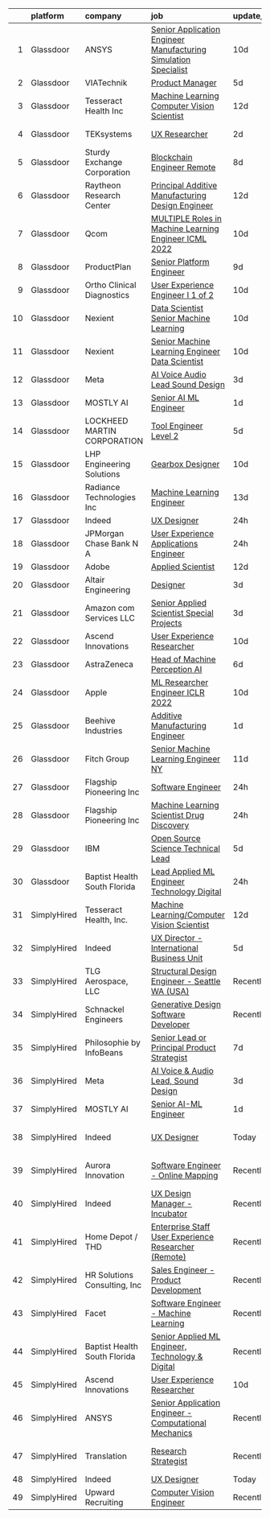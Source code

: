 

|    | platform    | company                      | job                                                                                                                                                                                                                                                                                                                                                                                                                                                                                                                                                                                                                                                                                                                                                                                                                                                                                                                                                                                                                                                                                                                                                                                                                                                                                                                                                                                                                                     | update_time   | location                       |
|---:|:------------|:-----------------------------|:----------------------------------------------------------------------------------------------------------------------------------------------------------------------------------------------------------------------------------------------------------------------------------------------------------------------------------------------------------------------------------------------------------------------------------------------------------------------------------------------------------------------------------------------------------------------------------------------------------------------------------------------------------------------------------------------------------------------------------------------------------------------------------------------------------------------------------------------------------------------------------------------------------------------------------------------------------------------------------------------------------------------------------------------------------------------------------------------------------------------------------------------------------------------------------------------------------------------------------------------------------------------------------------------------------------------------------------------------------------------------------------------------------------------------------------|:--------------|:-------------------------------|
|  1 | Glassdoor   | ANSYS                        | [Senior Application Engineer   Manufacturing Simulation Specialist](https://www.glassdoor.com/partner/jobListing.htm?pos=101&ao=1110586&s=58&guid=00000182394619eb93181dd132bd44ca&src=GD_JOB_AD&t=SR&vt=w&cs=1_257e383f&cb=1658818272101&jobListingId=1008007293644&cpc=55FC80EBF760BBE8&jrtk=3-0-1g8skc6glkf3t801-1g8skc6h3i9ip800-21c2375bc4b679a4--6NYlbfkN0C1CYJ5HQK12A7y0ZBhFhW3e-LGRaOWowYCOYawr20fAEqcDIfPVtibm8xm15mGcS_lo3e3_y55i-iNl6kLvH8sNJQ3JC3naHHw13crspdD4xI4_lTxCJ3M6a_C482OGnJYiTDpzdKBLvnYByxtMyC4YOdJgj09_L-VGI36NDsSpm4eevkWl7p-a-jteai4-xbQNdE_jc86uGvk6x2m9pbv2olGaysnUTUx7hl158CDRk9SF6a5l12jMBXw8dnd9Dei0oxYC5SgGEMp9NpxoPVyrrwkERbNfpeP-gw4Q_mET2o_HN9fzQpBDm4eRzHcA1W-D8GRPcyeapJFQTQ9m5eCsjwTwqb83yx9ZgPlX4giQ9iS9dofjQg2zTCYA3xz0dEGXBfGMLd_t5vtKJIDVCXpiDNvc6QrREHPq83ADq9PIiO94LoAWjyXZdC2tBRgzFZkq8tEds2BtlyqYUb-01Ucp8UcCtOc9Vc3tgKT-H7fnXAmOU4K18WBlB5gMSN2LKmILJu_zo957YKPlqttWelEHfoMPSQ3PbcUH4Qaf7Ptf0f5dadU7VXq)                                                                                                                                                                                                                                                                                                                                                                                                                                                                                 | 10d           | Evanston, IL                   |
|  2 | Glassdoor   | VIATechnik                   | [Product Manager](https://www.glassdoor.com/partner/jobListing.htm?pos=111&ao=1136043&s=58&guid=00000182394619eb93181dd132bd44ca&src=GD_JOB_AD&t=SR&vt=w&ea=1&cs=1_dffaf793&cb=1658818272102&jobListingId=1008018626560&jrtk=3-0-1g8skc6glkf3t801-1g8skc6h3i9ip800-e70cd782e713ef09-)                                                                                                                                                                                                                                                                                                                                                                                                                                                                                                                                                                                                                                                                                                                                                                                                                                                                                                                                                                                                                                                                                                                                                   | 5d            | Denver, CO                     |
|  3 | Glassdoor   | Tesseract Health  Inc        | [Machine Learning Computer Vision Scientist](https://www.glassdoor.com/partner/jobListing.htm?pos=108&ao=1136043&s=58&guid=00000182394619eb93181dd132bd44ca&src=GD_JOB_AD&t=SR&vt=w&ea=1&cs=1_fddfd06c&cb=1658818272102&jobListingId=1008002710891&jrtk=3-0-1g8skc6glkf3t801-1g8skc6h3i9ip800-fd7670455c9a02f9-)                                                                                                                                                                                                                                                                                                                                                                                                                                                                                                                                                                                                                                                                                                                                                                                                                                                                                                                                                                                                                                                                                                                        | 12d           | Remote                         |
|  4 | Glassdoor   | TEKsystems                   | [UX Researcher](https://www.glassdoor.com/partner/jobListing.htm?pos=104&ao=1110586&s=58&guid=00000182394619eb93181dd132bd44ca&src=GD_JOB_AD&t=SR&vt=w&cs=1_50667a88&cb=1658818272102&jobListingId=1008024266120&cpc=8795CF9063CD573D&jrtk=3-0-1g8skc6glkf3t801-1g8skc6h3i9ip800-4a893de833f8edc7--6NYlbfkN0AuKz8EBO1xHDEL7V2YF9xF3dC_I9B9i-Zw2Jh8clPMK9BxhHDJszxSyW718EipT5OKVo0l8fGahg7JVHHTvhMl6NWgDS8cwN9dycP3fH88SEte35WzHnr9jI2zsKnd3aTaH-zb4Mlwe4dGjQZzahKkmSZE0za2Dzfn-JC1lqc6IDMnUy-JJeXOpiZfQoM0M5gOuDsyk62aQwqL3zM63MlLzAHTi2gq5M9jPG0KowdPpGNBupI8XhrWBzTIxcJyhyRg8hidN2Xr-bf5Ujfiy1upNBxU_2QKVtZ2V2p6Q7PYqqWyEBON-KQWSHPjnepJDMeYB4zAVQTEnFZDOYe4JF9nP5h1oYJeryaaGONGGr-qsVM5m_CF0kAA9yisS__4hItVjgbrrfKYeAVm_Ozo28cFELsfrIQkSGCPZrYFtQbDbzC8l1Z4x-hdh36OFKpkt2GdT4qV28-a1SYP4TcAhEmigJ1QTb_e9jb4swZbi8UneK6OTWQnuSAXP7g2yJnO-m9m3gn8EGjCDASn6dn6VD5XpOwIn02aAS0-wGzlPo-SAcngOGcHbbcTn39qwhcCGQdg-EIk2VS3aDt1S_vEBmwqX2wTMd4yzdl8_tVLWQroGueArfZmb1UMgi1pFRARr5jo6LgL-r_oRCAtdm4yQ6S0BH9cjnDXhxowzOsvLstEc7I8j8_gN8UoeCGapSZ90Il0-tEM06EZHjIT--ubx9RdWC90VNEzTPo34435d4yF4wKOT_NQnQA--8NtSkw8e1gkApjrExzAwJPlpouL93Y9DmQxcj83qnp0ti8zd8pn9AvVaQoejn6RnWKuWeD5Punl1L3PrsSsa77LwMtdAsJwvgt4roQYBPx8KUlSRQvMo3hVCMOxVGDhuH-wG7Z-nPkbFjbz7Wby2sDWIGwJ_hNRYzvUmYXxfU_MK_qXlctFfrCF-lSDvAWTnHRQMklPxHg%3D)                                                                                                                       | 2d            | Sunnyvale, CA                  |
|  5 | Glassdoor   | Sturdy Exchange Corporation  | [Blockchain Engineer  Remote ](https://www.glassdoor.com/partner/jobListing.htm?pos=128&ao=1136043&s=58&guid=00000182394619eb93181dd132bd44ca&src=GD_JOB_AD&t=SR&vt=w&ea=1&cs=1_7426719e&cb=1658818272103&jobListingId=1008010329731&jrtk=3-0-1g8skc6glkf3t801-1g8skc6h3i9ip800-7d55b355f04952f3-)                                                                                                                                                                                                                                                                                                                                                                                                                                                                                                                                                                                                                                                                                                                                                                                                                                                                                                                                                                                                                                                                                                                                      | 8d            | Remote                         |
|  6 | Glassdoor   | Raytheon Research Center     | [Principal Additive Manufacturing Design Engineer](https://www.glassdoor.com/partner/jobListing.htm?pos=130&ao=1136043&s=58&guid=00000182394619eb93181dd132bd44ca&src=GD_JOB_AD&t=SR&vt=w&cs=1_d14b75c3&cb=1658818272103&jobListingId=1008004162216&jrtk=3-0-1g8skc6glkf3t801-1g8skc6h3i9ip800-252ae634ddd1b326-)                                                                                                                                                                                                                                                                                                                                                                                                                                                                                                                                                                                                                                                                                                                                                                                                                                                                                                                                                                                                                                                                                                                       | 12d           | East Hartford, CT              |
|  7 | Glassdoor   | Qcom                         | [MULTIPLE Roles in Machine Learning Engineer ICML 2022](https://www.glassdoor.com/partner/jobListing.htm?pos=116&ao=1136043&s=58&guid=00000182394619eb93181dd132bd44ca&src=GD_JOB_AD&t=SR&vt=w&cs=1_1e8985cf&cb=1658818272103&jobListingId=1008008312368&jrtk=3-0-1g8skc6glkf3t801-1g8skc6h3i9ip800-54bf61d0ed1361c2-)                                                                                                                                                                                                                                                                                                                                                                                                                                                                                                                                                                                                                                                                                                                                                                                                                                                                                                                                                                                                                                                                                                                  | 10d           | San Diego, CA                  |
|  8 | Glassdoor   | ProductPlan                  | [Senior Platform Engineer](https://www.glassdoor.com/partner/jobListing.htm?pos=120&ao=1136043&s=58&guid=00000182394619eb93181dd132bd44ca&src=GD_JOB_AD&t=SR&vt=w&ea=1&cs=1_293fd229&cb=1658818272103&jobListingId=1008009409524&jrtk=3-0-1g8skc6glkf3t801-1g8skc6h3i9ip800-fd60eb651355d6fa-)                                                                                                                                                                                                                                                                                                                                                                                                                                                                                                                                                                                                                                                                                                                                                                                                                                                                                                                                                                                                                                                                                                                                          | 9d            | Santa Barbara, CA              |
|  9 | Glassdoor   | Ortho Clinical Diagnostics   | [User Experience Engineer I  1 of 2 ](https://www.glassdoor.com/partner/jobListing.htm?pos=123&ao=1136043&s=58&guid=00000182394619eb93181dd132bd44ca&src=GD_JOB_AD&t=SR&vt=w&cs=1_f6e72af9&cb=1658818272103&jobListingId=1008008589700&jrtk=3-0-1g8skc6glkf3t801-1g8skc6h3i9ip800-63d4015c4070fc3e-)                                                                                                                                                                                                                                                                                                                                                                                                                                                                                                                                                                                                                                                                                                                                                                                                                                                                                                                                                                                                                                                                                                                                    | 10d           | Rochester, NY                  |
| 10 | Glassdoor   | Nexient                      | [Data Scientist Senior Machine Learning](https://www.glassdoor.com/partner/jobListing.htm?pos=127&ao=1136043&s=58&guid=00000182394619eb93181dd132bd44ca&src=GD_JOB_AD&t=SR&vt=w&cs=1_28b4b234&cb=1658818272103&jobListingId=1008008458372&jrtk=3-0-1g8skc6glkf3t801-1g8skc6h3i9ip800-3743e5ff5b45fd1d-)                                                                                                                                                                                                                                                                                                                                                                                                                                                                                                                                                                                                                                                                                                                                                                                                                                                                                                                                                                                                                                                                                                                                 | 10d           | Columbus, OH                   |
| 11 | Glassdoor   | Nexient                      | [Senior Machine Learning Engineer Data Scientist](https://www.glassdoor.com/partner/jobListing.htm?pos=114&ao=1136043&s=58&guid=00000182394619eb93181dd132bd44ca&src=GD_JOB_AD&t=SR&vt=w&cs=1_549778d4&cb=1658818272103&jobListingId=1008008457368&jrtk=3-0-1g8skc6glkf3t801-1g8skc6h3i9ip800-8cd60bd847106d8e-)                                                                                                                                                                                                                                                                                                                                                                                                                                                                                                                                                                                                                                                                                                                                                                                                                                                                                                                                                                                                                                                                                                                        | 10d           | Ann Arbor, MI                  |
| 12 | Glassdoor   | Meta                         | [AI Voice   Audio Lead  Sound Design](https://www.glassdoor.com/partner/jobListing.htm?pos=102&ao=1110586&s=58&guid=00000182394619eb93181dd132bd44ca&src=GD_JOB_AD&t=SR&vt=w&cs=1_6f61c8ff&cb=1658818272101&jobListingId=1008023222065&cpc=65CC663E25211861&jrtk=3-0-1g8skc6glkf3t801-1g8skc6h3i9ip800-689b7cb80f7a2f37--6NYlbfkN0DYl4UJW4r1Vl7FEn6T9F-rD9lpC-0oMJVSiWjK_MGUd5ZxEn957iThda3zHpNlLYNwoNzCQdsopoLKmJLG1nAnANp12Z1CmvIlSEcVWxldS6xVx8g-I3t6cbTxAb_JabrKutD0NLg4ZKY5157s-0H45KN1wVpDD0sZHig6vrUUXD05pI593RAo4mJ75x94gUbap6s160JSTNGxnAKjkk4uH3Qrnj3egzJnR7mRNDu3EuflE7UTdQ3jARNC4sgzcvitrpKSZSDWD0w68F5tgZqhInm4b4LEgVdiEz5EIia6VQ613fip9QNs35hw2Lg3efDbZRxm5bZlHuxDFRsrDwKhCBnPbHKf6bBhHzEtya2ZiDR-Rah00r2HRO7UHUERIjfN7xsQEuuelGuzTuy3LhjcrURQC_wMZAN85nE0dt4YfM9ouOoczu2cAskFTJpaNO_DxkRJdMuL7aHpPad0QM9OLP7gjkZ_5XK6SghSMCRTaoKF0u90aLoyLV98zeiRmJXa1DDp7Ili4uCG2R3D9uLcA2-FUGKnI_pOI59OJ4iKr-IWhsgyI414FKXIvJmLu-jz7ujkAa2Zbym16OkpAXrpWilgyJNMhrK_TxLjxJr-JMDVa1EC5v89snUELuhJlJd56_-sPAQpuO-xXN3VXZ23D1drSxBQb67vhquUKG0rcgNMe17sgBUO8bkTumAgw2r0rVTb1Fg_xt33WFep2Gm0ENtBpKo3UsUzXy-o1QxqyT0A_gHK2O6p7TTmHduWrC5IcVhbn7MpgALVdfJSEFIPj_P4OZjRVW223mKDDVqP-nF7YzpZrqkLC-iSvp67733LbnbbnA3NuvygD2cWpfvLiEz1YtKzzXAOS4k5vaysE37D1fJAPwbWMCMYgbczD43wO0MvJKykUP0n5KIKLwsaIxF40CJQjHOCcO8I1Y5skoFSIH2dgueOnGnfhFhuve06bufEiJN-7axZBkt5OJiSGlPYWCGP1P2U1Hu6qn5UJPIojC0jrngKCLl3-DSvVD9x_3JfwZn609ppUXT8jVHdVh6letoweNE%3D) | 3d            | Remote                         |
| 13 | Glassdoor   | MOSTLY AI                    | [Senior AI ML Engineer](https://www.glassdoor.com/partner/jobListing.htm?pos=106&ao=1136043&s=58&guid=00000182394619eb93181dd132bd44ca&src=GD_JOB_AD&t=SR&vt=w&ea=1&cs=1_26ce4729&cb=1658818272102&jobListingId=1008025309635&jrtk=3-0-1g8skc6glkf3t801-1g8skc6h3i9ip800-8615a7f6e4c35cad-)                                                                                                                                                                                                                                                                                                                                                                                                                                                                                                                                                                                                                                                                                                                                                                                                                                                                                                                                                                                                                                                                                                                                             | 1d            | Remote                         |
| 14 | Glassdoor   | LOCKHEED MARTIN CORPORATION  | [Tool Engineer   Level 2](https://www.glassdoor.com/partner/jobListing.htm?pos=107&ao=1136043&s=58&guid=00000182394619eb93181dd132bd44ca&src=GD_JOB_AD&t=SR&vt=w&cs=1_f387ac14&cb=1658818272102&jobListingId=1008018747791&jrtk=3-0-1g8skc6glkf3t801-1g8skc6h3i9ip800-600b37a8d9478360-)                                                                                                                                                                                                                                                                                                                                                                                                                                                                                                                                                                                                                                                                                                                                                                                                                                                                                                                                                                                                                                                                                                                                                | 5d            | Marietta, GA                   |
| 15 | Glassdoor   | LHP Engineering Solutions    | [Gearbox Designer](https://www.glassdoor.com/partner/jobListing.htm?pos=118&ao=1136043&s=58&guid=00000182394619eb93181dd132bd44ca&src=GD_JOB_AD&t=SR&vt=w&ea=1&cs=1_6bddd9a6&cb=1658818272103&jobListingId=1008008477798&jrtk=3-0-1g8skc6glkf3t801-1g8skc6h3i9ip800-1593ba4b841fd41b-)                                                                                                                                                                                                                                                                                                                                                                                                                                                                                                                                                                                                                                                                                                                                                                                                                                                                                                                                                                                                                                                                                                                                                  | 10d           | Novi, MI                       |
| 16 | Glassdoor   | Radiance Technologies Inc    | [Machine Learning Engineer](https://www.glassdoor.com/partner/jobListing.htm?pos=112&ao=1136043&s=58&guid=00000182394619eb93181dd132bd44ca&src=GD_JOB_AD&t=SR&vt=w&ea=1&cs=1_841ae402&cb=1658818272103&jobListingId=1008001619467&jrtk=3-0-1g8skc6glkf3t801-1g8skc6h3i9ip800-2b17d835cad19686-)                                                                                                                                                                                                                                                                                                                                                                                                                                                                                                                                                                                                                                                                                                                                                                                                                                                                                                                                                                                                                                                                                                                                         | 13d           | Beavercreek, OH                |
| 17 | Glassdoor   | Indeed                       | [UX Designer](https://www.glassdoor.com/partner/jobListing.htm?pos=103&ao=1110586&s=58&guid=00000182394619eb93181dd132bd44ca&src=GD_JOB_AD&t=SR&vt=w&cs=1_88c96cd2&cb=1658818272101&jobListingId=1008028578098&cpc=654405A9B1E0A9F5&jrtk=3-0-1g8skc6glkf3t801-1g8skc6h3i9ip800-e8795459655d4e32--6NYlbfkN0CiRNM7CVr8YueLFKlzwbFWI0o7IjV438l4sVrvKZ0flpURU_mqoI8EbsK64YRr3OBYYZalZrIwKpkUeWb_nqnGDpwII9_xT1StpB56HN2-FbaUxqvFWxx5bDaHzYDahHnOtff9E10nprSou3VVCrSLpCtdASjijutNQ0U4oD5N1bkJ0kg94Ip8xIOWtXNOS4wqM1yjJqogavjw5qUAwqPgcvvf85nuwf2HZGMQG6686MPL7Mj9SzCLa__LVwNgoUGsNnD0-7_AV_D-SUvuUdirr4U3Oaw_v5ZKLMd28--X_W3cnp-5qOEhxXWbvTvsCNoX-n5LiPkMzX98QzWM6WtoIbOJ05a22Ta_zi05fpGDT_Ltki8P5wsaTJRmLYgx2NlKXW706GeKjjh1LgU2cX3yaq8PPXk9jV7oLUn_U1a6ACfy3ddHu8Vp0lLq1a2_ztF6vKUquKNUdy3du9iGv2QcsxPjZ-CN6UppuxZgyAurgJxQQne8MnNqQoxu2BN6gcuYWI3b4vmq5utc_5W2EWM-)                                                                                                                                                                                                                                                                                                                                                                                                                                                                                                                                                                       | 24h           | Seattle, WA                    |
| 18 | Glassdoor   | JPMorgan Chase Bank  N A     | [User Experience   Applications Engineer](https://www.glassdoor.com/partner/jobListing.htm?pos=119&ao=1136043&s=58&guid=00000182394619eb93181dd132bd44ca&src=GD_JOB_AD&t=SR&vt=w&cs=1_4fa75511&cb=1658818272103&jobListingId=1008029231570&jrtk=3-0-1g8skc6glkf3t801-1g8skc6h3i9ip800-387a33514749dd2a-)                                                                                                                                                                                                                                                                                                                                                                                                                                                                                                                                                                                                                                                                                                                                                                                                                                                                                                                                                                                                                                                                                                                                | 24h           | Apple Valley, CA               |
| 19 | Glassdoor   | Adobe                        | [Applied Scientist](https://www.glassdoor.com/partner/jobListing.htm?pos=129&ao=1136043&s=58&guid=00000182394619eb93181dd132bd44ca&src=GD_JOB_AD&t=SR&vt=w&cs=1_bab28e44&cb=1658818272103&jobListingId=1008002513355&jrtk=3-0-1g8skc6glkf3t801-1g8skc6h3i9ip800-1f282fbfde7d387b-)                                                                                                                                                                                                                                                                                                                                                                                                                                                                                                                                                                                                                                                                                                                                                                                                                                                                                                                                                                                                                                                                                                                                                      | 12d           | Seattle, WA                    |
| 20 | Glassdoor   | Altair Engineering           | [Designer](https://www.glassdoor.com/partner/jobListing.htm?pos=117&ao=1136043&s=58&guid=00000182394619eb93181dd132bd44ca&src=GD_JOB_AD&t=SR&vt=w&cs=1_4c2a2f5f&cb=1658818272103&jobListingId=1008021964087&jrtk=3-0-1g8skc6glkf3t801-1g8skc6h3i9ip800-3f8525cc99bfc013-)                                                                                                                                                                                                                                                                                                                                                                                                                                                                                                                                                                                                                                                                                                                                                                                                                                                                                                                                                                                                                                                                                                                                                               | 3d            | Troy, MI                       |
| 21 | Glassdoor   | Amazon com Services LLC      | [Senior Applied Scientist  Special Projects](https://www.glassdoor.com/partner/jobListing.htm?pos=125&ao=1136043&s=58&guid=00000182394619eb93181dd132bd44ca&src=GD_JOB_AD&t=SR&vt=w&cs=1_b452b99f&cb=1658818272103&jobListingId=1008022807887&jrtk=3-0-1g8skc6glkf3t801-1g8skc6h3i9ip800-acad7dd6865c92fb-)                                                                                                                                                                                                                                                                                                                                                                                                                                                                                                                                                                                                                                                                                                                                                                                                                                                                                                                                                                                                                                                                                                                             | 3d            | Seattle, WA                    |
| 22 | Glassdoor   | Ascend Innovations           | [User Experience Researcher](https://www.glassdoor.com/partner/jobListing.htm?pos=126&ao=1136043&s=58&guid=00000182394619eb93181dd132bd44ca&src=GD_JOB_AD&t=SR&vt=w&ea=1&cs=1_cfbd87e1&cb=1658818272103&jobListingId=1008009053175&jrtk=3-0-1g8skc6glkf3t801-1g8skc6h3i9ip800-2803a83c2794fba5-)                                                                                                                                                                                                                                                                                                                                                                                                                                                                                                                                                                                                                                                                                                                                                                                                                                                                                                                                                                                                                                                                                                                                        | 10d           | Remote                         |
| 23 | Glassdoor   | AstraZeneca                  | [Head of Machine Perception  AI](https://www.glassdoor.com/partner/jobListing.htm?pos=113&ao=1136043&s=58&guid=00000182394619eb93181dd132bd44ca&src=GD_JOB_AD&t=SR&vt=w&cs=1_4979ccbb&cb=1658818272103&jobListingId=1008013808913&jrtk=3-0-1g8skc6glkf3t801-1g8skc6h3i9ip800-94cac11f5079832c-)                                                                                                                                                                                                                                                                                                                                                                                                                                                                                                                                                                                                                                                                                                                                                                                                                                                                                                                                                                                                                                                                                                                                         | 6d            | Gaithersburg, MD               |
| 24 | Glassdoor   | Apple                        | [ML Researcher   Engineer  ICLR 2022 ](https://www.glassdoor.com/partner/jobListing.htm?pos=109&ao=1136043&s=58&guid=00000182394619eb93181dd132bd44ca&src=GD_JOB_AD&t=SR&vt=w&cs=1_2bb6a1ea&cb=1658818272102&jobListingId=1008009264013&jrtk=3-0-1g8skc6glkf3t801-1g8skc6h3i9ip800-5dcd502bc99616ef-)                                                                                                                                                                                                                                                                                                                                                                                                                                                                                                                                                                                                                                                                                                                                                                                                                                                                                                                                                                                                                                                                                                                                   | 10d           | Cupertino, CA                  |
| 25 | Glassdoor   | Beehive Industries           | [Additive Manufacturing Engineer](https://www.glassdoor.com/partner/jobListing.htm?pos=105&ao=1136043&s=58&guid=00000182394619eb93181dd132bd44ca&src=GD_JOB_AD&t=SR&vt=w&ea=1&cs=1_873ea52b&cb=1658818272102&jobListingId=1008025282792&jrtk=3-0-1g8skc6glkf3t801-1g8skc6h3i9ip800-b06b90d79097ace9-)                                                                                                                                                                                                                                                                                                                                                                                                                                                                                                                                                                                                                                                                                                                                                                                                                                                                                                                                                                                                                                                                                                                                   | 1d            | Denver, CO                     |
| 26 | Glassdoor   | Fitch Group                  | [Senior Machine Learning Engineer  NY](https://www.glassdoor.com/partner/jobListing.htm?pos=122&ao=1136043&s=58&guid=00000182394619eb93181dd132bd44ca&src=GD_JOB_AD&t=SR&vt=w&cs=1_c9eb8998&cb=1658818272103&jobListingId=1008006587390&jrtk=3-0-1g8skc6glkf3t801-1g8skc6h3i9ip800-ec874135c433fd6d-)                                                                                                                                                                                                                                                                                                                                                                                                                                                                                                                                                                                                                                                                                                                                                                                                                                                                                                                                                                                                                                                                                                                                   | 11d           | New York, NY                   |
| 27 | Glassdoor   | Flagship Pioneering  Inc     | [Software Engineer](https://www.glassdoor.com/partner/jobListing.htm?pos=110&ao=1136043&s=58&guid=00000182394619eb93181dd132bd44ca&src=GD_JOB_AD&t=SR&vt=w&ea=1&cs=1_b5f3901b&cb=1658818272102&jobListingId=1008028499413&jrtk=3-0-1g8skc6glkf3t801-1g8skc6h3i9ip800-8f1318815dcc21a0-)                                                                                                                                                                                                                                                                                                                                                                                                                                                                                                                                                                                                                                                                                                                                                                                                                                                                                                                                                                                                                                                                                                                                                 | 24h           | Somerville, MA                 |
| 28 | Glassdoor   | Flagship Pioneering  Inc     | [Machine Learning Scientist  Drug Discovery](https://www.glassdoor.com/partner/jobListing.htm?pos=121&ao=1136043&s=58&guid=00000182394619eb93181dd132bd44ca&src=GD_JOB_AD&t=SR&vt=w&cs=1_2eab3fb8&cb=1658818272103&jobListingId=1008028988616&jrtk=3-0-1g8skc6glkf3t801-1g8skc6h3i9ip800-711180781a7c4d72-)                                                                                                                                                                                                                                                                                                                                                                                                                                                                                                                                                                                                                                                                                                                                                                                                                                                                                                                                                                                                                                                                                                                             | 24h           | Cambridge, MA                  |
| 29 | Glassdoor   | IBM                          | [Open Source Science Technical Lead](https://www.glassdoor.com/partner/jobListing.htm?pos=124&ao=1136043&s=58&guid=00000182394619eb93181dd132bd44ca&src=GD_JOB_AD&t=SR&vt=w&cs=1_765060f0&cb=1658818272103&jobListingId=1008017487125&jrtk=3-0-1g8skc6glkf3t801-1g8skc6h3i9ip800-c030dbd05b453cdd-)                                                                                                                                                                                                                                                                                                                                                                                                                                                                                                                                                                                                                                                                                                                                                                                                                                                                                                                                                                                                                                                                                                                                     | 5d            | Austin, TX                     |
| 30 | Glassdoor   | Baptist Health South Florida | [Lead Applied ML Engineer  Technology   Digital](https://www.glassdoor.com/partner/jobListing.htm?pos=115&ao=1136043&s=58&guid=00000182394619eb93181dd132bd44ca&src=GD_JOB_AD&t=SR&vt=w&cs=1_71cc0664&cb=1658818272103&jobListingId=1008028553918&jrtk=3-0-1g8skc6glkf3t801-1g8skc6h3i9ip800-31688bee910a5fb7-)                                                                                                                                                                                                                                                                                                                                                                                                                                                                                                                                                                                                                                                                                                                                                                                                                                                                                                                                                                                                                                                                                                                         | 24h           | Miami, FL                      |
| 31 | SimplyHired | Tesseract Health, Inc.       | [Machine Learning/Computer Vision Scientist](https://www.simplyhired.com/job/iwXCtTY72kw5Rvu02vwYQyiUZQPuKE1vaa0Wy-aIRZrUcmJplgx-2g?q=generative+engineer)                                                                                                                                                                                                                                                                                                                                                                                                                                                                                                                                                                                                                                                                                                                                                                                                                                                                                                                                                                                                                                                                                                                                                                                                                                                                              | 12d           | Remote                         |
| 32 | SimplyHired | Indeed                       | [UX Director - International Business Unit](https://www.simplyhired.com/job/YMq3hgLHev26UM-kzSgMsFmXAHBj6GBT3S-_xCePCagDK8n8wcNh5A?q=generative+engineer)                                                                                                                                                                                                                                                                                                                                                                                                                                                                                                                                                                                                                                                                                                                                                                                                                                                                                                                                                                                                                                                                                                                                                                                                                                                                               | 5d            | United States                  |
| 33 | SimplyHired | TLG Aerospace, LLC           | [Structural Design Engineer - Seattle WA (USA)](https://www.simplyhired.com/job/mvnDWLhVqOcECdoWxeeMjQyCDGBGrPl6HTl6Es086WiBppGtueZB1g?q=generative+engineer)                                                                                                                                                                                                                                                                                                                                                                                                                                                                                                                                                                                                                                                                                                                                                                                                                                                                                                                                                                                                                                                                                                                                                                                                                                                                           | Recently      | Seattle, WA                    |
| 34 | SimplyHired | Schnackel Engineers          | [Generative Design Software Developer](https://www.simplyhired.com/job/KE0-EPFCtTp8eniWTTdVA6iqehRWfXqNBvdE0wHECgCONieSBqtj5A?q=generative+engineer)                                                                                                                                                                                                                                                                                                                                                                                                                                                                                                                                                                                                                                                                                                                                                                                                                                                                                                                                                                                                                                                                                                                                                                                                                                                                                    | Recently      | Omaha, NE                      |
| 35 | SimplyHired | Philosophie by InfoBeans     | [Senior Lead or Principal Product Strategist](https://www.simplyhired.com/job/qZ5WtraMc7Iwr4093ml9VmKWvF4YHUX2tx43b5Yv2DOCEjXqSWSSAw?q=generative+engineer)                                                                                                                                                                                                                                                                                                                                                                                                                                                                                                                                                                                                                                                                                                                                                                                                                                                                                                                                                                                                                                                                                                                                                                                                                                                                             | 7d            | Remote                         |
| 36 | SimplyHired | Meta                         | [AI Voice & Audio Lead, Sound Design](https://www.simplyhired.com/job/5lYzaYXspz6ZS0qrjHhAtSiIS8ozGC7a90xxshueranYZ03i-n-rbg?q=generative+engineer)                                                                                                                                                                                                                                                                                                                                                                                                                                                                                                                                                                                                                                                                                                                                                                                                                                                                                                                                                                                                                                                                                                                                                                                                                                                                                     | 3d            | Remote                         |
| 37 | SimplyHired | MOSTLY AI                    | [Senior AI-ML Engineer](https://www.simplyhired.com/job/1KTyrTu7ImS4EvyfHtVSGQ0Ydo4-T-H_ObHpwg9341w7xeWFFYI8zA?q=generative+engineer)                                                                                                                                                                                                                                                                                                                                                                                                                                                                                                                                                                                                                                                                                                                                                                                                                                                                                                                                                                                                                                                                                                                                                                                                                                                                                                   | 1d            | Remote                         |
| 38 | SimplyHired | Indeed                       | [UX Designer](https://www.simplyhired.com/job/SwNklWcw_vPOjznhIgdoi3niChV4IlbcgJKCt-QcUrNBG5d9HhMYpQ?q=generative+engineer)                                                                                                                                                                                                                                                                                                                                                                                                                                                                                                                                                                                                                                                                                                                                                                                                                                                                                                                                                                                                                                                                                                                                                                                                                                                                                                             | Today         | United States +4 locations     |
| 39 | SimplyHired | Aurora Innovation            | [Software Engineer - Online Mapping](https://www.simplyhired.com/job/Jpw86CODnDpVuJ4YUkYfd7ufjPxFs8ySsQgmSOVRH5aRgKeEQdzSJg?q=generative+engineer)                                                                                                                                                                                                                                                                                                                                                                                                                                                                                                                                                                                                                                                                                                                                                                                                                                                                                                                                                                                                                                                                                                                                                                                                                                                                                      | Recently      | Mountain View, CA +2 locations |
| 40 | SimplyHired | Indeed                       | [UX Design Manager - Incubator](https://www.simplyhired.com/job/AHhJM-aDe-NcmNdwvJhb-gPxcmXcCkVLIE75boud2OpFtQMx5R_rYQ?q=generative+engineer)                                                                                                                                                                                                                                                                                                                                                                                                                                                                                                                                                                                                                                                                                                                                                                                                                                                                                                                                                                                                                                                                                                                                                                                                                                                                                           | Recently      | United States                  |
| 41 | SimplyHired | Home Depot / THD             | [Enterprise Staff User Experience Researcher (Remote)](https://www.simplyhired.com/job/OCmKnGofzV5hw7O-viYblxOz7UbxbYKKYLSNMWkqpJJFujD_IBrYgA?q=generative+engineer)                                                                                                                                                                                                                                                                                                                                                                                                                                                                                                                                                                                                                                                                                                                                                                                                                                                                                                                                                                                                                                                                                                                                                                                                                                                                    | Recently      | Atlanta, GA                    |
| 42 | SimplyHired | HR Solutions Consulting, Inc | [Sales Engineer - Product Development](https://www.simplyhired.com/job/rpFE5MaZswcnKsII82cyD7Oav5ZNtbyLELzQ2fRaf2-O5diJr9V0Pg?q=generative+engineer)                                                                                                                                                                                                                                                                                                                                                                                                                                                                                                                                                                                                                                                                                                                                                                                                                                                                                                                                                                                                                                                                                                                                                                                                                                                                                    | Recently      | Melbourne, FL                  |
| 43 | SimplyHired | Facet                        | [Software Engineer - Machine Learning](https://www.simplyhired.com/job/rRl7LpYqGiIowLAwzbrNzMgXtXTFbKgtp-z9fo66PKEqX4Q6nYlO_w?q=generative+engineer)                                                                                                                                                                                                                                                                                                                                                                                                                                                                                                                                                                                                                                                                                                                                                                                                                                                                                                                                                                                                                                                                                                                                                                                                                                                                                    | Recently      | San Francisco, CA              |
| 44 | SimplyHired | Baptist Health South Florida | [Senior Applied ML Engineer, Technology & Digital](https://www.simplyhired.com/job/w4XfdyKBZzEoHKtw_P4Er5pbiR_NkyvPjfV75RMmKLRbIaSbsjZWeg?q=generative+engineer)                                                                                                                                                                                                                                                                                                                                                                                                                                                                                                                                                                                                                                                                                                                                                                                                                                                                                                                                                                                                                                                                                                                                                                                                                                                                        | Recently      | Florida                        |
| 45 | SimplyHired | Ascend Innovations           | [User Experience Researcher](https://www.simplyhired.com/job/q6D63gEk2wOXOPL2ug1DnQ_lW_0YTSgnzupCHUT2wYcMVPatBUZpTw?q=generative+engineer)                                                                                                                                                                                                                                                                                                                                                                                                                                                                                                                                                                                                                                                                                                                                                                                                                                                                                                                                                                                                                                                                                                                                                                                                                                                                                              | 10d           | Remote                         |
| 46 | SimplyHired | ANSYS                        | [Senior Application Engineer - Computational Mechanics](https://www.simplyhired.com/job/VUvHEQESYkRNe2g3tJ_Uihxe-6Qae_kl-9eegS1oCb-uMqrbdOuaSw?q=generative+engineer)                                                                                                                                                                                                                                                                                                                                                                                                                                                                                                                                                                                                                                                                                                                                                                                                                                                                                                                                                                                                                                                                                                                                                                                                                                                                   | Recently      | Ann Arbor, MI                  |
| 47 | SimplyHired | Translation                  | [Research Strategist](https://www.simplyhired.com/job/QhlNO6tzMwLs37zg_ddKmO4yszqOHywEf52ejSJjLxlJv-xSNn1VpQ?q=generative+engineer)                                                                                                                                                                                                                                                                                                                                                                                                                                                                                                                                                                                                                                                                                                                                                                                                                                                                                                                                                                                                                                                                                                                                                                                                                                                                                                     | Recently      | San Francisco, CA              |
| 48 | SimplyHired | Indeed                       | [UX Designer](https://www.simplyhired.com/job/SwNklWcw_vPOjznhIgdoi3niChV4IlbcgJKCt-QcUrNBG5d9HhMYpQ?q=generative+engineer)                                                                                                                                                                                                                                                                                                                                                                                                                                                                                                                                                                                                                                                                                                                                                                                                                                                                                                                                                                                                                                                                                                                                                                                                                                                                                                             | Today         | United States                  |
| 49 | SimplyHired | Upward Recruiting            | [Computer Vision Engineer](https://www.simplyhired.com/job/rkCRw4L7zZyIjOI7zDuN7ivicgLG8hqhk8yOpjOy7-yVCSDmzkL6ow?q=generative+engineer)                                                                                                                                                                                                                                                                                                                                                                                                                                                                                                                                                                                                                                                                                                                                                                                                                                                                                                                                                                                                                                                                                                                                                                                                                                                                                                | Recently      | Remote                         |